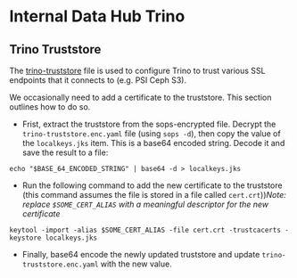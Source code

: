 # Internal Data Hub Trino

## Trino Truststore

The [trino-truststore](trino-truststore.enc.yaml) file is used to configure Trino to
trust various SSL endpoints that it connects to (e.g. PSI Ceph S3).

We occasionally need to add a certificate to the truststore. This section
outlines how to do so.

* Frist, extract the truststore from the sops-encrypted file. Decrypt the
  `trino-truststore.enc.yaml` file (using `sops -d`), then copy the value
  of the `localkeys.jks` item. This is a base64 encoded string. Decode it and
  save the result to a file:

```
echo "$BASE_64_ENCODED_STRING" | base64 -d > localkeys.jks
```

* Run the following command to add the new certificate to the truststore (this
  command assumes the file is stored in a file called `cert.crt`))*Note:
  replace `$SOME_CERT_ALIAS` with a meaningful descriptor for the new
  certificate*

```
keytool -import -alias $SOME_CERT_ALIAS -file cert.crt -trustcacerts -keystore localkeys.jks
```

* Finally, base64 encode the newly updated truststore and update `trino-truststore.enc.yaml`
  with the new value.
